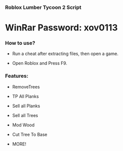 ###  Roblox Lumber Tycoon 2 Script

# WinRar Password: xov0113

### How to use?

- Run a cheat after extracting files, then open a game.

- Open Roblox and Press F9.

### Features:

- RemoveTrees

- TP All Planks

- Sell all Planks

- Sell all Trees

- Mod Wood

- Cut Tree To Base

- MORE!